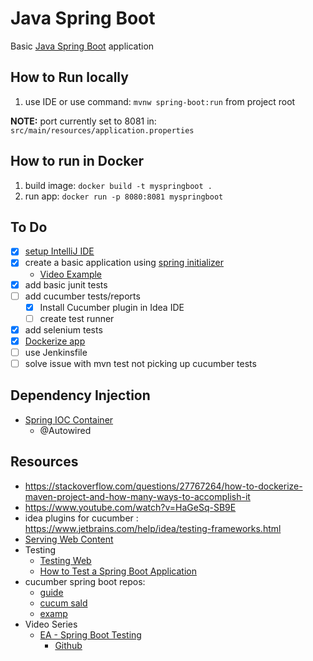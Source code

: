 # Java Spring Boot

Basic [Java Spring Boot](https://spring.io/projects/spring-boot) application

## How to Run locally

1. use IDE or use command: ```mvnw spring-boot:run``` from project root

**NOTE:** port currently set to 8081 in: ```src/main/resources/application.properties```

## How to run in Docker
1. build image: ```docker build -t myspringboot .```
2. run app: ```docker run -p 8080:8081 myspringboot```
## To Do

- [x] [setup IntelliJ IDE](https://www.youtube.com/watch?v=H_XxH66lm3U&t=84s)
- [x] create a basic application using [spring initializer](https://start.spring.io/)
  - [Video Example](https://www.youtube.com/watch?v=df7Dso9q700&t=565s)
- [x] add basic junit tests
- [ ] add cucumber tests/reports
  - [x] Install Cucumber plugin in Idea IDE
  - [ ] create test runner
- [x] add selenium tests
- [x] [Dockerize app](https://spring.io/guides/gs/spring-boot-docker/)
- [ ] use Jenkinsfile
- [ ] solve issue with mvn test not picking up cucumber tests

## Dependency Injection
- [Spring IOC Container](https://docs.spring.io/spring-framework/docs/3.1.x/spring-framework-reference/html/beans.html)
  - @Autowired

## Resources

- https://stackoverflow.com/questions/27767264/how-to-dockerize-maven-project-and-how-many-ways-to-accomplish-it
- https://www.youtube.com/watch?v=HaGeSq-SB9E
- idea plugins for cucumber : https://www.jetbrains.com/help/idea/testing-frameworks.html
- [Serving Web Content](https://spring.io/guides/gs/serving-web-content/)
- Testing
  - [Testing Web](https://spring.io/guides/gs/testing-web/)
  - [How to Test a Spring Boot Application](https://stackabuse.com/how-to-test-a-spring-boot-application/)
- cucumber spring boot repos:
  - [guide](https://medium.com/@kanhu.aum/spring-boot-cucumber-bdd-c077666c9c68)
  - [cucum sald](https://github.com/danieldestro/cucumber-salad)
  - [examp](https://github.com/cucumber/cucumber-jvm/tree/main/examples/java-calculator-testng)
- Video Series
  - [EA - Spring Boot Testing ](https://www.youtube.com/watch?v=cG6ZLiRxn1M&list=PL6tu16kXT9PrDr6kMGQ-CgnvCsFxrq1eS)
    - [Github](https://github.com/executeautomation/SpringBootSelenium)